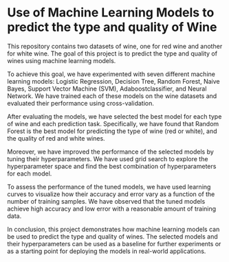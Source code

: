# Use of Machine Learning Models to predict the type and quality of Wine


This repository contains two datasets of wine, one for red wine and another for white wine. The goal of this project is to predict the type and quality of wines using machine learning models.

To achieve this goal, we have experimented with seven different machine learning models: Logistic Regression, Decision Tree, Random Forest, Naive Bayes, Support Vector Machine (SVM), Adaboostclassifier, and Neural Network. We have trained each of these models on the wine datasets and evaluated their performance using cross-validation.

After evaluating the models, we have selected the best model for each type of wine and each prediction task. Specifically, we have found that Random Forest is the best model for predicting the type of wine (red or white), and the quality of red and white wines.

Moreover, we have improved the performance of the selected models by tuning their hyperparameters. We have used grid search to explore the hyperparameter space and find the best combination of hyperparameters for each model.

To assess the performance of the tuned models, we have used learning curves to visualize how their accuracy and error vary as a function of the number of training samples. We have observed that the tuned models achieve high accuracy and low error with a reasonable amount of training data.

In conclusion, this project demonstrates how machine learning models can be used to predict the type and quality of wines. The selected models and their hyperparameters can be used as a baseline for further experiments or as a starting point for deploying the models in real-world applications.
